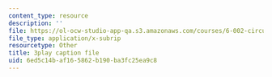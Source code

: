 ```yaml
---
content_type: resource
description: ''
file: https://ol-ocw-studio-app-qa.s3.amazonaws.com/courses/6-002-circuits-and-electronics-spring-2007/6ed5c14baf165862b190ba3fc25ea9c8_-gRXU-O1FY4.vtt
file_type: application/x-subrip
resourcetype: Other
title: 3play caption file
uid: 6ed5c14b-af16-5862-b190-ba3fc25ea9c8
---
```

